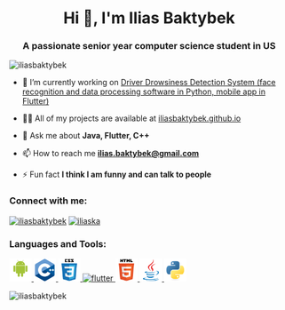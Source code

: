 <h1 align="center">Hi 👋, I'm Ilias Baktybek</h1>
<h3 align="center">A passionate senior year computer science student in US</h3>

<p align="left"> <img src="https://komarev.com/ghpvc/?username=iliasbaktybek&label=Profile%20views&color=0e75b6&style=flat" alt="iliasbaktybek" /> </p>

- 🔭 I’m currently working on [Driver Drowsiness Detection System (face recognition and data processing software in Python, mobile app in Flutter)](https://github.com/senior-design-24-25/wip)

- 👨‍💻 All of my projects are available at [iliasbaktybek.github.io](iliasbaktybek.github.io)

- 💬 Ask me about **Java, Flutter, C++**

- 📫 How to reach me **ilias.baktybek@gmail.com**

- ⚡ Fun fact **I think I am funny and can talk to people**

<h3 align="left">Connect with me:</h3>
<p align="left">
<a href="https://linkedin.com/in/iliasbaktybek" target="blank"><img align="center" src="https://raw.githubusercontent.com/rahuldkjain/github-profile-readme-generator/master/src/images/icons/Social/linked-in-alt.svg" alt="iliasbaktybek" height="30" width="40" /></a>
<a href="https://www.leetcode.com/iliaska" target="blank"><img align="center" src="https://raw.githubusercontent.com/rahuldkjain/github-profile-readme-generator/master/src/images/icons/Social/leet-code.svg" alt="iliaska" height="30" width="40" /></a>
</p>

<h3 align="left">Languages and Tools:</h3>
<p align="left"> <a href="https://developer.android.com" target="_blank" rel="noreferrer"> <img src="https://raw.githubusercontent.com/devicons/devicon/master/icons/android/android-original-wordmark.svg" alt="android" width="40" height="40"/> </a> <a href="https://www.w3schools.com/cpp/" target="_blank" rel="noreferrer"> <img src="https://raw.githubusercontent.com/devicons/devicon/master/icons/cplusplus/cplusplus-original.svg" alt="cplusplus" width="40" height="40"/> </a> <a href="https://www.w3schools.com/css/" target="_blank" rel="noreferrer"> <img src="https://raw.githubusercontent.com/devicons/devicon/master/icons/css3/css3-original-wordmark.svg" alt="css3" width="40" height="40"/> </a> <a href="https://flutter.dev" target="_blank" rel="noreferrer"> <img src="https://www.vectorlogo.zone/logos/flutterio/flutterio-icon.svg" alt="flutter" width="40" height="40"/> </a> <a href="https://www.w3.org/html/" target="_blank" rel="noreferrer"> <img src="https://raw.githubusercontent.com/devicons/devicon/master/icons/html5/html5-original-wordmark.svg" alt="html5" width="40" height="40"/> </a> <a href="https://www.java.com" target="_blank" rel="noreferrer"> <img src="https://raw.githubusercontent.com/devicons/devicon/master/icons/java/java-original.svg" alt="java" width="40" height="40"/> </a> <a href="https://www.python.org" target="_blank" rel="noreferrer"> <img src="https://raw.githubusercontent.com/devicons/devicon/master/icons/python/python-original.svg" alt="python" width="40" height="40"/> </a> </p>

<p><img align="center" src="https://github-readme-stats.vercel.app/api/top-langs?username=iliasbaktybek&show_icons=true&locale=en&layout=compact" alt="iliasbaktybek" /></p>
